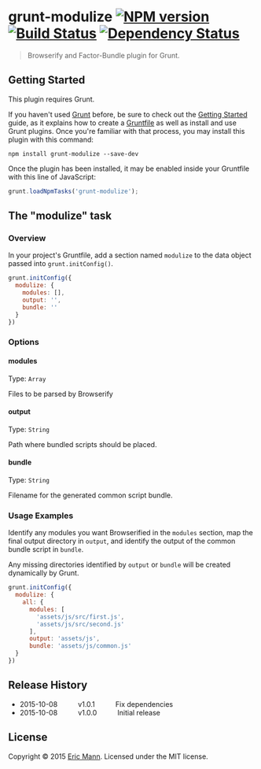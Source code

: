 # grunt-modulize [![NPM version][npm-image]][npm-url] [![Build Status][travis-image]][travis-url] [![Dependency Status][daviddm-image]][daviddm-url]

> Browserify and Factor-Bundle plugin for Grunt.

## Getting Started
This plugin requires Grunt.

If you haven't used [Grunt](http://gruntjs.com/) before, be sure to check out the [Getting Started](http://gruntjs.com/getting-started) guide, as it explains how to create a [Gruntfile](http://gruntjs.com/sample-gruntfile) as well as install and use Grunt plugins. Once you're familiar with that process, you may install this plugin with this command:

```shell
npm install grunt-modulize --save-dev
```

Once the plugin has been installed, it may be enabled inside your Gruntfile with this line of JavaScript:

```js
grunt.loadNpmTasks('grunt-modulize');
```

## The "modulize" task

### Overview
In your project's Gruntfile, add a section named `modulize` to the data object passed into `grunt.initConfig()`.

```js
grunt.initConfig({
  modulize: {
    modules: [],
    output: '',
    bundle: ''
  }
})
```

### Options

#### modules
Type: `Array`

Files to be parsed by Browserify

#### output
Type: `String`

Path where bundled scripts should be placed.

#### bundle
Type: `String`

Filename for the generated common script bundle.

### Usage Examples

Identify any modules you want Browserified in the `modules` section, map the final output directory in `output`, and identify the output of the common bundle script in `bundle`.

Any missing directories identified by `output` or `bundle` will be created dynamically by Grunt.

```js
grunt.initConfig({
  modulize: {
    all: {
      modules: [
        'assets/js/src/first.js',
        'assets/js/src/second.js'
      ],
      output: 'assets/js',
      bundle: 'assets/js/common.js'
  }
})
```

## Release History
 * 2015-10-08   v1.0.1   Fix dependencies
 * 2015-10-08   v1.0.0   Initial release

## License
Copyright © 2015 [Eric Mann](https://eamann.com). Licensed under the MIT license.

[npm-image]: https://badge.fury.io/js/grunt-modulize.svg
[npm-url]: https://npmjs.org/package/grunt-modulize
[travis-image]: https://travis-ci.org/ericmann/grunt-modulize.svg?branch=master
[travis-url]: https://travis-ci.org/ericmann/grunt-modulize
[daviddm-image]: https://david-dm.org/ericmann/grunt-modulize.svg?theme=shields.io
[daviddm-url]: https://david-dm.org/ericmann/grunt-modulize